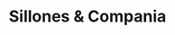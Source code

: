 ---
title: "Sillones & Compania"
url: /ciudad-autonoma-de-buenos-aires/sillones-und-compania/
shop: Möbel
---